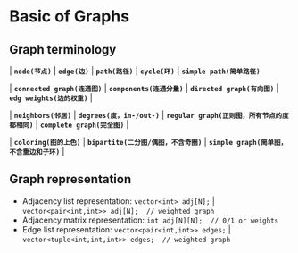 # Basic of Graphs

## Graph terminology
| **`node(节点)`** | **`edge(边)`** | **`path(路径)`** | **`cycle(环)`** | **`simple path(简单路径)`**  

| **`connected graph(连通图)`** | **`components(连通分量)`** | **`directed graph(有向图)`** | **`edg weights(边的权重)`** |   

| **`neighbors(邻居)`** | **`degrees(度，in-/out-)`** | **`regular graph(正则图，所有节点的度都相同)`** | **`complete graph(完全图)`** |   

| **`coloring(图的上色)`** | **`bipartite(二分图/偶图，不含奇圈)`** | **`simple graph(简单图，不含重边和子环)`** |   

## Graph representation
* Adjacency list representation: `vector<int> adj[N];` | `vector<pair<int,int>> adj[N];  // weighted graph`
* Adjacency matrix representation: `int adj[N][N];  // 0/1 or weights`
* Edge list representation: `vector<pair<int,int>> edges;` | `vector<tuple<int,int,int>> edges;  // weighted graph`

